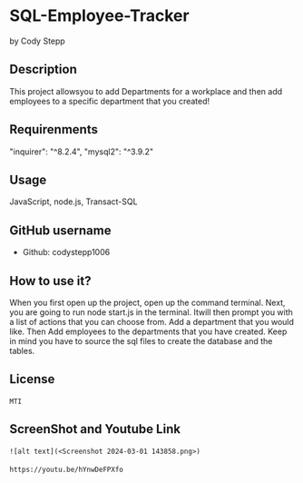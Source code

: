 # SQL-Employee-Tracker

  by Cody Stepp

  
  
  ## Description
  This project allowsyou to add Departments for a workplace and then add employees to a specific department that you created!
  ## Requirenments
  "inquirer": "^8.2.4",    "mysql2": "^3.9.2"
  ## Usage
  JavaScript, node.js, Transact-SQL
  ## GitHub username
  * Github: codystepp1006
  ## How to use it?
   When you first open up the project, open up the command terminal. Next, you are going to run node start.js in the terminal. Itwill then prompt you with a list of actions that you can choose from. Add a department that you would like. Then Add employees to the departments that you have created. Keep in mind you have to source the sql files to create the database and the tables. 
  ## License
    MTI

  ## ScreenShot and Youtube Link

    ![alt text](<Screenshot 2024-03-01 143858.png>)

    https://youtu.be/hYnwDeFPXfo
